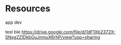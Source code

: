 # Resources

app dev

test ble  https://drive.google.com/file/d/1dF1Xb2372X-SNxgZZIDkbGuJnmuX6rhP/view?usp=sharing
